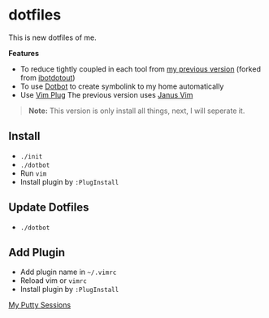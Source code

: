 # dotfiles
This is new dotfiles of me.

**Features**
- To reduce tightly coupled in each tool from [my previous version](https://github.com/mildronize/dotfiles-legacy) (forked from [ibotdotout](https://github.com/ibotdotout/dotfiles))
- To use [Dotbot](https://github.com/anishathalye/dotbot/) to create symbolink to my home automatically
- Use [Vim Plug](https://github.com/junegunn/vim-plug.git)
The previous version uses [Janus Vim](https://github.com/carlhuda/janus)

> **Note:** This version is only install all things, next, I will seperate it.

## Install
- `./init`
- `./dotbot`
- Run `vim`
- Install plugin by `:PlugInstall`

## Update Dotfiles
- `./dotbot` 

## Add Plugin
- Add plugin name in `~/.vimrc`
- Reload vim or `vimrc`
- Install plugin by `:PlugInstall`

[My Putty Sessions](https://gist.githubusercontent.com/mildronize/3ffffa30b98ddaa7d942/raw/13126c182b15289d44b352d17e0ad27d086650da/mildronize-putty-sessions.reg)

